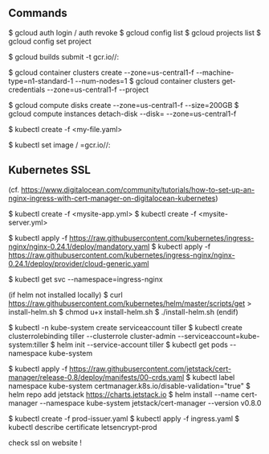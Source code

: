 ## Commands
$ gcloud auth login / auth revoke
$ gcloud config list
$ gcloud projects list
$ gcloud config set project <project-id>

$ gcloud builds submit -t gcr.io/<project-id>/<registry-name>:<commit-nb> <path-to-docker>

$ gcloud container clusters create <cluster-name> --zone=us-central1-f --machine-type=n1-standard-1 --num-nodes=1
$ gcloud container clusters get-credentials <cluster-name> --zone=us-central1-f --project <project-id>

$ gcloud compute disks create --zone=us-central1-f --size=200GB <disk-name>
$ gcloud compute instances detach-disk <instance-name> --disk=<disk-name> --zone=us-central1-f

$ kubectl create -f <my-file.yaml>

$ kubectl set image <deployment-version>/<deployment-name> <spec-containers-name>=gcr.io/<project-id>/<registry-name>:<commit-id>


## Kubernetes SSL
(cf. https://www.digitalocean.com/community/tutorials/how-to-set-up-an-nginx-ingress-with-cert-manager-on-digitalocean-kubernetes)

$ kubectl create -f <mysite-app.yml>
$ kubectl create -f <mysite-server.yml>

$ kubectl apply -f https://raw.githubusercontent.com/kubernetes/ingress-nginx/nginx-0.24.1/deploy/mandatory.yaml
$ kubectl apply -f https://raw.githubusercontent.com/kubernetes/ingress-nginx/nginx-0.24.1/deploy/provider/cloud-generic.yaml

$ kubectl get svc --namespace=ingress-nginx

(if helm not installed locally)
  $ curl https://raw.githubusercontent.com/kubernetes/helm/master/scripts/get > install-helm.sh
  $ chmod u+x install-helm.sh
  $ ./install-helm.sh
(endif)

$ kubectl -n kube-system create serviceaccount tiller
$ kubectl create clusterrolebinding tiller --clusterrole cluster-admin --serviceaccount=kube-system:tiller
$ helm init --service-account tiller
$ kubectl get pods --namespace kube-system

$ kubectl apply -f https://raw.githubusercontent.com/jetstack/cert-manager/release-0.8/deploy/manifests/00-crds.yaml
$ kubectl label namespace kube-system certmanager.k8s.io/disable-validation="true"
$ helm repo add jetstack https://charts.jetstack.io
$ helm install --name cert-manager --namespace kube-system jetstack/cert-manager --version v0.8.0

$ kubectl create -f prod-issuer.yaml
$ kubectl apply -f ingress.yaml
$ kubectl describe certificate letsencrypt-prod

check ssl on website !
